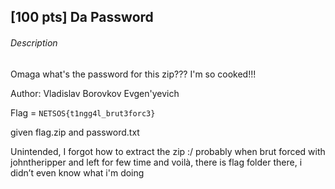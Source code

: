 ## [100 pts] Da Password

###### Description

Omaga what's the password for this zip??? I'm so cooked!!!

Author: Vladislav Borovkov Evgen'yevich

Flag = `NETSOS{t1ngg4l_brut3forc3}`

given flag.zip and password.txt


Unintended, I forgot how to extract the zip :/
probably when brut forced  with johntheripper and left for few time and voilà, there is flag folder there, i didn’t even know what i'm doing